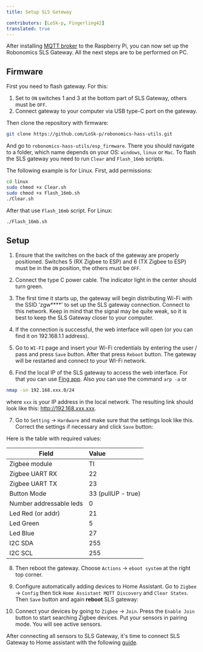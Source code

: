 ```yaml
---
title: Setup SLS Gateway

contributors: [LoSk-p, Fingerling42]
translated: true
---
```


After installing [MQTT broker](/docs/mqtt-broker/) to the Raspberry Pi, you can now set up the Robonomics SLS Gateway. All the next steps are to be performed on PC. 

## Firmware

First you need to flash gateway. For this:

1. Set to `ON` switches 1 and 3 at the bottom part of SLS Gateway, others must be `OFF`.
2. Connect gateway to your computer via USB type-C port on the gateway.

Then clone the repository with firmware:

```bash
git clone https://github.com/LoSk-p/robonomics-hass-utils.git
```

And go to `robonomics-hass-utils/esp_firmware`. There you should navigate to a folder, which name depends on your OS: 
`windows`, `linux` or `Mac`. To flash the SLS gateway you need to run `Clear` and `Flash_16mb` scripts.

The following example is for Linux. First, add permissions:

```bash
cd linux
sudo chmod +x Clear.sh
sudo chmod +x Flash_16mb.sh
./Clear.sh
```

After that use `Flash_16mb` script. For Linux:

```bash
./Flash_16mb.sh
```

## Setup

1. Ensure that the switches on the back of the gateway are properly positioned. Switches 5 (RX Zigbee to ESP) and 6 (TX Zigbee to ESP) must be in the `ON` position, the others must be `OFF`. 

2. Connect the type C power cable. The indicator light in the center should turn green.

3. The first time it starts up, the gateway will begin distributing Wi-Fi with the SSID 'zgw****' to set up the SLS gateway connection. Connect to this network. Keep in mind that the signal may be quite weak, so it is best to keep the SLS Gateway closer to your computer. 

4. If the connection is successful, the web interface will open (or you can find it on 192.168.1.1 address). 
5. Go to `WI-FI` page and insert your Wi-Fi credentials by entering the user / pass and press `Save` button. After that  press `Reboot` button. The gateway will be restarted and connect to your WI-Fi network. 

<robo-wiki-picture src="home-assistant/sls-wifi.jpg" />

6. Find the local IP of the SLS gateway to access the web interface. For that you can use [Fing app](https://www.fing.com/products). Also you can use the command ```arp -a``` or 

```bash
nmap -sn 192.168.xxx.0/24
```
where ```ххх``` is your IP address in the local network.
The resulting link should look like this: http://192.168.xxx.xxx.

7. Go to `Setting` -> `Hardware` and make sure that the settings look like this. Correct the settings if necessary and  click `Save` button:

<robo-wiki-picture src="home-assistant/sls-hardware.jpg" />

Here is the table with required values:

| Field                   | Value              |
|-------------------------|:-------------------|
 |Zigbee module            | TI                 |
| Zigbee UART RX          | 22                 |
| Zigbee UART TX          | 23                 |
| Button Mode             | 33 (pullUP - true) |
| Number addressable leds | 0                  |
| Led Red (or addr)       | 21                 |
| Led Green               | 5                  |
| Led Blue                | 27                 |
| I2C SDA                 | 255                |
| I2C SCL                 | 255                |

8. Then reboot the gateway. Choose `Actions` -> `eboot system` at the right top corner.

9. Configure automatically adding devices to Home Assistant. Go to `Zigbee` -> `Config` then tick `Home Assistant MQTT Discovery` and `Clear States`. Then `Save` button and again **reboot** SLS gateway:

<robo-wiki-picture src="home-assistant/sls-hass.jpg" />

10. Connect your devices by going to `Zigbee` -> `Join`. Press the `Enable Join` button to start searching Zigbee devices. Put your sensors in pairing mode. You will see active sensors. 

After connecting all sensors to SLS Gateway, it's time to connect SLS Gateway to Home assistant with the following [guide](/docs/sls-gateway-connect).
